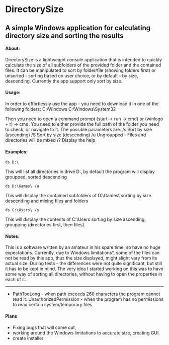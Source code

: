 # DirectorySize
## A simple Windows application for calculating directory size and sorting the results

#### About:
DirectorySize is a lightweight console application that is intended to quickly calculate the size of all subfolders of the provided folder and the contained files. It can be manipulated
to sort by folder/file (showing folders first) or unsorted - sorting based on user choice, or by default - by size, descending. Currently the app support only sort by size.

#### Usage:
In order to effortlessly use the app - you need to download it in one of the following folders:
C:\Windows
C:\Windows\System32

Then you need to open a command prompt (start -> run -> cmd) or (winlogo + r) -> cmd. You need to either provide the full path of the folder you need to check, or navigate to it. 
The possible parameters are:
/s              Sort by size (ascending)
/S              Sort by size (descending)
/u              Ungroupped - Files and directories will be mixed
/?              Display the help

#### Examples:
```
ds D:\
```
This will list all directories in drive D:, by default the program will display groupped, sorted descending

```
ds D:\Games\ /u
```
This will display the contained subfolders of D:\Games\ sorting by size descending and mixing files and folders

```
ds C:\Users\ /s
```
This will display the contents of C:\Users sorting by size ascending, groupping (directories first, then files).


#### Notes:
This is a software written by an amateur in his spare time, so have no huge expectations. Currently, due to Windows limitations*, some of the files can not be read by this app, thus the size displayed, might slight vary
from its actual size. During tests - the differences were not quite significant, but still it has to be kept in mind. The very idea I started working on this was to have some way of sorting all directories, 
without having to open the properties in each of it.
________________________________________________________________
* PathTooLong - when path exceeds 260 characters the program cannot read it. UnauthorizedPermission - when the program has no permissions to read certain system/temporary files

#### Plans
* Fixing bugs that will come out, 
* working around the Windows limitations to accurate size, creating GUI.
* create installer